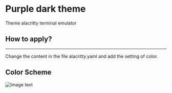 # Purple dark theme
Theme  alacritty terminal emulator
## How to apply?
---
Change the content in the file alacritty.yaml and add the setting of color.

## Color Scheme 
![Image text](https://github.com/Jraccoon-dev/Purple_dark_theme/blob/main/img/Screenshot%20from%202022-02-10%2017-16-07.png)
